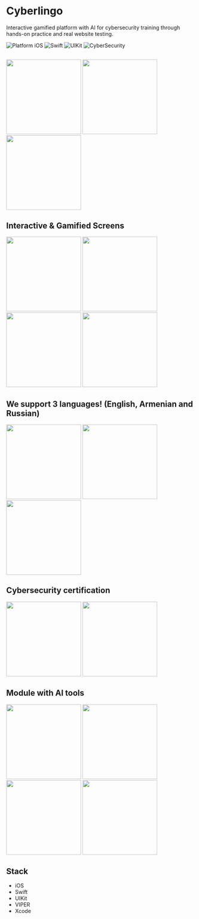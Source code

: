 # Cyberlingo

Interactive gamified platform with AI for cybersecurity training through hands-on practice and real website testing.

![Platform iOS](https://img.shields.io/badge/platform-iOS-blue.svg)
![Swift](https://img.shields.io/badge/-Swift-orange.svg)
![UIKit](https://img.shields.io/badge/-UIKit-purple.svg)
![CyberSecurity](https://img.shields.io/badge/-Dogecoin-yellow.svg)

## 
<img src="https://github.com/skazv/cyberlingo/blob/main/Screenshots/en.jpeg" width="200"> <img src="https://github.com/skazv/cyberlingo/blob/main/Screenshots/l1.jpeg" width="200"> <img src="https://github.com/skazv/cyberlingo/blob/main/Screenshots/l2.jpeg" width="200"> 

## Interactive & Gamified Screens
<img src="https://github.com/skazv/cyberlingo/blob/main/Screenshots/i0.jpeg" width="200"> <img src="https://github.com/skazv/cyberlingo/blob/main/Screenshots/i1.jpeg" width="200"> <img src="https://github.com/skazv/cyberlingo/blob/main/Screenshots/i2.jpeg" width="200"> <img src="https://github.com/skazv/cyberlingo/blob/main/Screenshots/i3.jpeg" width="200">

## We support 3 languages! (English, Armenian and Russian)
<img src="https://github.com/skazv/cyberlingo/blob/main/Screenshots/en.jpeg" width="200"> <img src="https://github.com/skazv/cyberlingo/blob/main/Screenshots/am.jpeg" width="200"> <img src="https://github.com/skazv/cyberlingo/blob/main/Screenshots/rus.jpeg" width="200">

## Cybersecurity certification
<img src="https://github.com/skazv/cyberlingo/blob/main/Screenshots/c1.jpeg" width="200"> <img src="https://github.com/skazv/cyberlingo/blob/main/Screenshots/c2.jpeg" width="200"> 

## Module with AI tools
<img src="https://github.com/skazv/cyberlingo/blob/main/Screenshots/tool1.jpeg" width="200"> <img src="https://github.com/skazv/cyberlingo/blob/main/Screenshots/tool2.jpeg" width="200"> <img src="https://github.com/skazv/cyberlingo/blob/main/Screenshots/tool3.jpeg" width="200"> <img src="https://github.com/skazv/cyberlingo/blob/main/Screenshots/tool4.jpeg" width="200">

## Stack
 - iOS
 - Swift
 - UIKit
 - VIPER
 - Xcode
